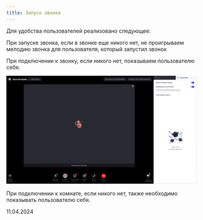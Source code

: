 ```yaml
---
title: Запуск звонка
---
```


Для удобства пользователей реализовано следующее:

При запуске звонка, если в звонке еще никого нет, не проигрываем мелодию звонка для пользователя, который запустил звонок

При подключении к звонку, если никого нет, показываем пользователю себя.

![](<../../.gitbook/assets/image (1) (1) (1) (1) (1) (1) (1) (1) (1) (1) (1) (1) (1) (1) (1) (1) (1) (1) (1) (1) (1) (1) (1) (1) (1) (1) (1) (1) (1) (1) (1).png>)

При подключении к комнате, если никого нет, также необходимо показывать пользователю себя.

11\.04.2024